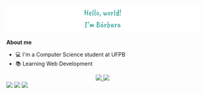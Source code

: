<div align="center">
  <img src="./img/header-github1.png"/>
</div>

**About me**
- 💻 I'm a Computer Science student at UFPB
- :books: Learning Web Development

<div align="center">
  <a href="https://github.com/barbarahellen">
  <img height="180em" src="https://github-readme-stats.vercel.app/api?username=barbarahellen&show_icons=true&theme=rose_pine&include_all_commits=true&count_private=true"/>
  <img height="180em" src="https://github-readme-stats.vercel.app/api/top-langs/?username=barbarahellen&layout=compact&langs_count=7&theme=rose_pine"/>
</div>

<div>
  <a href ="mailto:barbarahellen993@gmail.com" target="_blank"><img height ="40" src="https://user-images.githubusercontent.com/91560661/211379531-9854e0f2-4eb1-452a-97bc-bdafa7bad948.svg"></a>
  <a href ="https://www.linkedin.com/in/barbara-hellen" target="_blank"><img height="40" src="https://user-images.githubusercontent.com/91560661/211379096-6f8d3287-0677-4fde-913e-3044fe5a5a5f.svg"></a>
  <a href="https://instagram.com/barb.hellen" target="_blank"><img height="40" src="https://user-images.githubusercontent.com/91560661/211379538-1aa602be-ed3c-4b69-827d-9bf41fdb0fde.svg"></a>
</div>

